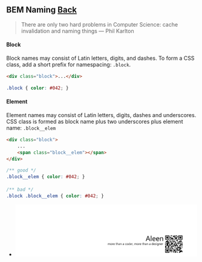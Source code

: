 ## BEM Naming [**Back**](./../README.md)

> There are only two hard problems in Computer Science: cache invalidation and naming things — Phil Karlton

#### Block

Block names may consist of Latin letters, digits, and dashes. To form a CSS class, add a short prefix for namespacing: `.block`.

```html
<div class="block">...</div>
```

```css
.block { color: #042; }
```

#### Element

Element names may consist of Latin letters, digits, dashes and underscores. CSS class is formed as block name plus two underscores plus element name: `.block__elem`

```html
<div class="block">
    ...
    <span class="block__elem"></span>
</div>
```

```css
/** good */
.block__elem { color: #042; }

/** bad */
.block .block__elem { color: #042; }
```

- <a href="http://aleen42.github.io/" target="_blank" ><img src="./../pic/tail.gif"></a>